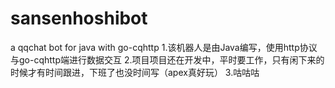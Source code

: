 # sansenhoshibot
a qqchat bot for java with go-cqhttp
1.该机器人是由Java编写，使用http协议与go-cqhttp端进行数据交互
2.项目项目还在开发中，平时要工作，只有闲下来的时候才有时间跟进，下班了也没时间写（apex真好玩）
3.咕咕咕
